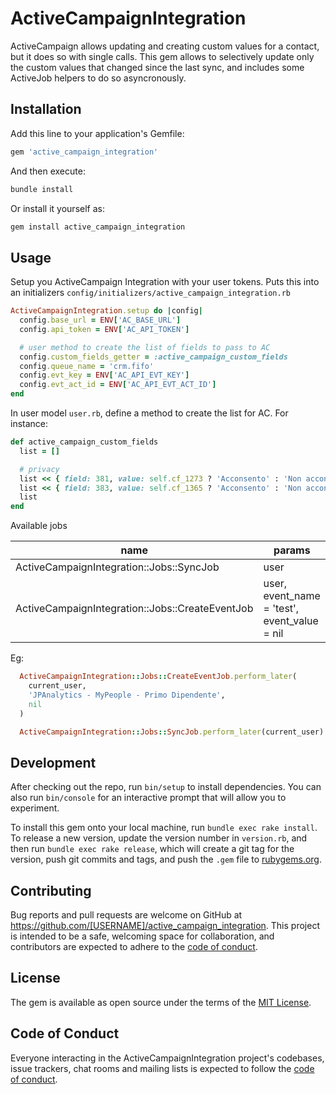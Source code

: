 # ActiveCampaignIntegration

ActiveCampaign allows updating and creating custom values for a contact, but it does so with single calls. This gem allows to selectively update only the custom values that changed since the last sync, and includes some ActiveJob helpers to do so asyncronously.

## Installation

Add this line to your application's Gemfile:

```ruby
gem 'active_campaign_integration'
```

And then execute:

```bash
bundle install
```

Or install it yourself as:

```bash
gem install active_campaign_integration
```

## Usage

Setup you ActiveCampaign Integration with your user tokens. Puts this into an initializers `config/initializers/active_campaign_integration.rb`

```ruby
ActiveCampaignIntegration.setup do |config|
  config.base_url = ENV['AC_BASE_URL']
  config.api_token = ENV['AC_API_TOKEN']

  # user method to create the list of fields to pass to AC
  config.custom_fields_getter = :active_campaign_custom_fields
  config.queue_name = 'crm.fifo'
  config.evt_key = ENV['AC_API_EVT_KEY']
  config.evt_act_id = ENV['AC_API_EVT_ACT_ID']
end
```

In user model `user.rb`, define a method to create the list for AC. For instance:

```ruby
def active_campaign_custom_fields
  list = []

  # privacy
  list << { field: 381, value: self.cf_1273 ? 'Acconsento' : 'Non acconsento' }
  list << { field: 383, value: self.cf_1365 ? 'Acconsento' : 'Non acconsento' }
  list
end
```

Available jobs

| name                                            | params                                       |
| ----------------------------------------------- | -------------------------------------------- |
| ActiveCampaignIntegration::Jobs::SyncJob        | user                                         |
| ActiveCampaignIntegration::Jobs::CreateEventJob | user, event_name = 'test', event_value = nil |

Eg:

```ruby
  ActiveCampaignIntegration::Jobs::CreateEventJob.perform_later(
    current_user,
    'JPAnalytics - MyPeople - Primo Dipendente',
    nil
  )

  ActiveCampaignIntegration::Jobs::SyncJob.perform_later(current_user)
```

## Development

After checking out the repo, run `bin/setup` to install dependencies. You can also run `bin/console` for an interactive prompt that will allow you to experiment.

To install this gem onto your local machine, run `bundle exec rake install`. To release a new version, update the version number in `version.rb`, and then run `bundle exec rake release`, which will create a git tag for the version, push git commits and tags, and push the `.gem` file to [rubygems.org](https://rubygems.org).

## Contributing

Bug reports and pull requests are welcome on GitHub at https://github.com/[USERNAME]/active_campaign_integration. This project is intended to be a safe, welcoming space for collaboration, and contributors are expected to adhere to the [code of conduct](https://github.com/[USERNAME]/active_campaign_integration/blob/master/CODE_OF_CONDUCT.md).

## License

The gem is available as open source under the terms of the [MIT License](https://opensource.org/licenses/MIT).

## Code of Conduct

Everyone interacting in the ActiveCampaignIntegration project's codebases, issue trackers, chat rooms and mailing lists is expected to follow the [code of conduct](https://github.com/[USERNAME]/active_campaign_integration/blob/master/CODE_OF_CONDUCT.md).
